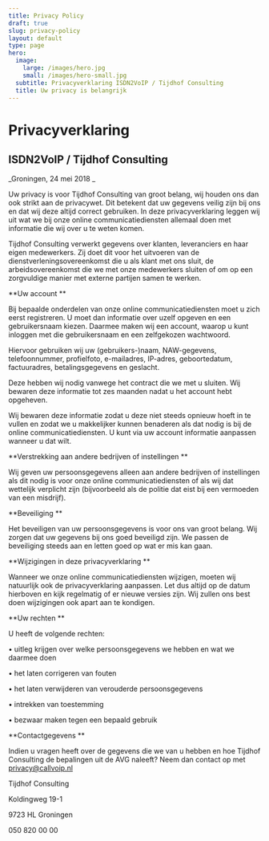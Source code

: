 ```yaml
---
title: Privacy Policy
draft: true
slug: privacy-policy
layout: default
type: page
hero:
  image:
    large: /images/hero.jpg
    small: /images/hero-small.jpg
  subtitle: Privacyverklaring ISDN2VoIP / Tijdhof Consulting
  title: Uw privacy is belangrijk
---
```

# Privacyverklaring 

## ISDN2VoIP / Tijdhof Consulting



_Groningen, 24 mei 2018_

Uw privacy is voor Tijdhof Consulting van groot belang, wij houden ons dan ook strikt aan de privacywet. Dit betekent dat uw gegevens veilig zijn bij ons en dat wij deze altijd correct gebruiken. In deze privacyverklaring leggen wij uit wat we bij onze online communicatiediensten allemaal doen met informatie die wij over u te weten komen.

Tijdhof Consulting verwerkt gegevens over klanten, leveranciers en haar eigen medewerkers. Zij doet dit voor het uitvoeren van de dienstverleningsovereenkomst die u als klant met ons sluit, de arbeidsovereenkomst die we met onze medewerkers sluiten of om op een zorgvuldige manier met externe partijen samen te werken.



**Uw account**

Bij bepaalde onderdelen van onze online communicatiediensten moet u zich eerst registreren. U moet dan informatie over uzelf opgeven en een gebruikersnaam kiezen. Daarmee maken wij een account, waarop u kunt inloggen met die gebruikersnaam en een zelfgekozen wachtwoord.

Hiervoor gebruiken wij uw (gebruikers-)naam, NAW-gegevens, telefoonnummer, profielfoto, e-mailadres, IP-adres, geboortedatum, factuuradres, betalingsgegevens en geslacht.

Deze hebben wij nodig vanwege het contract die we met u sluiten. Wij bewaren deze informatie tot zes maanden nadat u het account hebt opgeheven.

Wij bewaren deze informatie zodat u deze niet steeds opnieuw hoeft in te vullen en zodat we u makkelijker kunnen benaderen als dat nodig is bij de online communicatiediensten. U kunt via uw account informatie aanpassen wanneer u dat wilt.



**Verstrekking aan andere bedrijven of instellingen**

Wij geven uw persoonsgegevens alleen aan andere bedrijven of instellingen als dit nodig is voor onze online communicatiediensten of als wij dat wettelijk verplicht zijn (bijvoorbeeld als de politie dat eist bij een vermoeden van een misdrijf).



**Beveiliging**

Het beveiligen van uw persoonsgegevens is voor ons van groot belang. Wij zorgen dat uw gegevens bij ons goed beveiligd zijn. We passen de beveiliging steeds aan en letten goed op wat er mis kan gaan.



**Wijzigingen in deze privacyverklaring**

Wanneer we onze online communicatiediensten wijzigen, moeten wij natuurlijk ook de privacyverklaring aanpassen. Let dus altijd op de datum hierboven en kijk regelmatig of er nieuwe versies zijn. Wij zullen ons best doen wijzigingen ook apart aan te kondigen.



**Uw rechten**

U heeft de volgende rechten:

•  uitleg krijgen over welke persoonsgegevens we hebben en wat we daarmee doen

•  het laten corrigeren van fouten

•  het laten verwijderen van verouderde persoonsgegevens

•  intrekken van toestemming

•  bezwaar maken tegen een bepaald gebruik



**Contactgegevens**

Indien u vragen heeft over de gegevens die we van u hebben en hoe Tijdhof Consulting de bepalingen uit de AVG naleeft? Neem dan contact op met privacy@callvoip.nl

Tijdhof Consulting

Koldingweg 19-1

9723 HL Groningen

050 820 00 00
